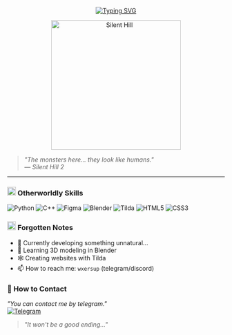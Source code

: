 <p align="center">
  <a href="https://git.io/typing-svg">
    <img src="https://readme-typing-svg.herokuapp.com?font=Roboto+Slab&size=18&duration=4000&pause=1000&color=8d1f02&background=00000000&center=true&vCenter=true&width=500&height=20&lines=there+was+a+hole+here.;it's+gone+now." alt="Typing SVG">
  </a>
</p> 

<p align="center">
  <img src="https://media1.tenor.com/m/faFlnUr0aTEAAAAd/silent-hill.gif" width="300" alt="Silent Hill">
</p>

> *"The monsters here... they look like humans."*  
> *— Silent Hill 2*

---

### <img src="https://i.imgur.com/JEaJ3kJ.png" width="20"> Otherworldly Skills
![Python](https://img.shields.io/badge/-Python-3670A0?style=flat&logo=python&logoColor=white)
![C++](https://img.shields.io/badge/-C++-00599C?style=flat&logo=c%2B%2B&logoColor=white)
![Figma](https://img.shields.io/badge/-Figma-EA4C1D?style=flat&logo=figma&logoColor=white)
![Blender](https://img.shields.io/badge/-Blender-F5792A?style=flat&logo=blender&logoColor=black)
![Tilda](https://img.shields.io/badge/-Tilda-000000?style=flat&logo=data:image/svg+xml;base64,PHN2ZyB3aWR0aD0iMjQiIGhlaWdodD0iMjQiIHZpZXdCb3g9IjAgMCAyNCAyNCIgZmlsbD0ibm9uZSIgeG1sbnM9Imh0dHA6Ly93d3cudzMub3JnLzIwMDAvc3ZnIj4KPHBhdGggZD0iTTEyIDBDNS4zNzMgMCAwIDUuMzczIDAgMTJTMi42MjcgMjQgMTIgMjRzMTItNS4zNzMgMTItMTJTMTguNjI3IDAgMTIgMHoiIGZpbGw9IiNGRkYiLz4KPHBhdGggZD0iTTEyIDEyLjM3NUg4LjYyNVY3LjVoNi43NXY0Ljg3NUgxMnY0Ljg3NUg4LjYyNXYtNC44NzVINy4xMjVWNy41aDkuNzV2NC44NzVoLTQuODc1eiIgZmlsbD0iIzAwMCIvPgo8L3N2Zz4=)
![HTML5](https://img.shields.io/badge/-HTML5-E34F26?style=flat&logo=html5&logoColor=white)
![CSS3](https://img.shields.io/badge/-CSS3-1572B6?style=flat&logo=css3&logoColor=white)

### <img src="https://i.imgur.com/LvjH6hQ.png" width="20"> Forgotten Notes
- 🔭 Currently developing something unnatural...
- 🌌 Learning 3D modeling in Blender
- 🕸️ Creating websites with Tilda
- 📫 How to reach me: `wxersup` (telegram/discord)

### 💌 How to Contact
*"You can contact me by telegram."*  
[![Telegram](https://img.shields.io/badge/Telegram-2CA5E0?style=flat&logo=telegram&logoColor=white)](https://t.me/m/20yi1rVpMTcy)

> *"It won't be a good ending..."*


